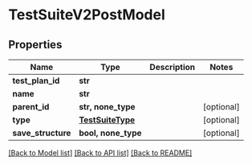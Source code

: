 # TestSuiteV2PostModel


## Properties
Name | Type | Description | Notes
------------ | ------------- | ------------- | -------------
**test_plan_id** | **str** |  | 
**name** | **str** |  | 
**parent_id** | **str, none_type** |  | [optional] 
**type** | [**TestSuiteType**](TestSuiteType.md) |  | [optional] 
**save_structure** | **bool, none_type** |  | [optional] 

[[Back to Model list]](../README.md#documentation-for-models) [[Back to API list]](../README.md#documentation-for-api-endpoints) [[Back to README]](../README.md)


